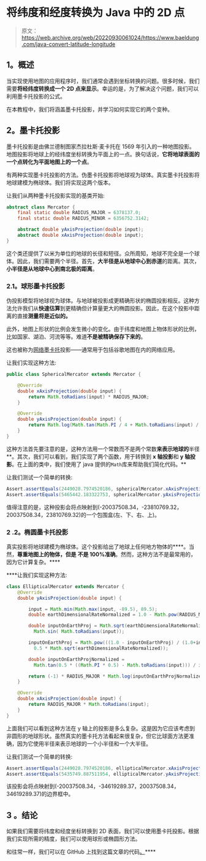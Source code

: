 # 将纬度和经度转换为 Java 中的 2D 点

> 原文：<https://web.archive.org/web/20220930061024/https://www.baeldung.com/java-convert-latitude-longitude>

## 1。概述

当实现使用地图的应用程序时，我们通常会遇到坐标转换的问题。很多时候，我们需要**将经纬度转换成一个 2D 点来显示**。幸运的是，为了解决这个问题，我们可以利用墨卡托投影的公式。

在本教程中，我们将涵盖墨卡托投影，并学习如何实现它的两个变种。

## 2。墨卡托投影

墨卡托投影是由佛兰德制图家杰拉杜斯·麦卡托在 1569 年引入的一种地图投影。地图投影将地球上的经纬度坐标转换为平面上的一点。换句话说，**它将地球表面的一个点转化为平面地图上的一个点**。

有两种实现墨卡托投影的方法。伪墨卡托投影将地球视为球体。真实墨卡托投影将地球建模为椭球体。我们将实现这两个版本。

让我们从两种墨卡托投影实现的基类开始:

```java
abstract class Mercator {
    final static double RADIUS_MAJOR = 6378137.0;
    final static double RADIUS_MINOR = 6356752.3142;

    abstract double yAxisProjection(double input);
    abstract double xAxisProjection(double input);
}
```

这个类还提供了以米为单位的地球的长径和短径。众所周知，地球不完全是一个球体。因此，我们需要两个半径。首先，**大半径是从地球中心到赤道**的距离。其次，**小半径是从地球中心到南北极的距离**。

### 2.1。球形墨卡托投影

伪投影模型将地球视为球体。与地球被投影成更精确形状的椭圆投影相反。这种方法允许我们从**快速估算**到更精确但计算量更大的椭圆投影。因此，在这个投影中距离的直接**测量将是近似的。**

此外，地图上形状的比例会发生微小的变化。由于纬度和地图上物体形状的比例，比如国家、湖泊、河流等等。难道**不是被精确保存下来的**。

这也被称为[网络墨卡托](https://web.archive.org/web/20220626204446/https://en.wikipedia.org/wiki/Web_Mercator_projection)投影——通常用于包括谷歌地图在内的网络应用。

让我们实现这种方法:

```java
public class SphericalMercator extends Mercator {

    @Override
    double xAxisProjection(double input) {
        return Math.toRadians(input) * RADIUS_MAJOR;
    }

    @Override
    double yAxisProjection(double input) {
        return Math.log(Math.tan(Math.PI / 4 + Math.toRadians(input) / 2)) * RADIUS_MAJOR;
    }
}
```

这种方法首先要注意的是，这种方法用一个常数而不是两个常数**来表示地球的**半径**。其次，我们可以看到，我们实现了两个函数，用于转换到 **x 轴投影**和 **y 轴投影**。在上面的类中，我们使用了 java 提供的`Math`库来帮助我们简化代码。**

让我们测试一个简单的转换:

```java
Assert.assertEquals(2449028.7974520186, sphericalMercator.xAxisProjection(22));
Assert.assertEquals(5465442.183322753, sphericalMercator.yAxisProjection(44));
```

值得注意的是，这种投影会将点映射到(-20037508.34，-23810769.32，20037508.34，23810769.32)的一个包围盒(左、下、右、上)。

### 2 **.2。椭圆墨卡托投影**

真实投影将地球建模为椭球体。这个投影给出了地球上任何地方物体的****。当然，**尊重地图上的物体，但是** **不是 100%准确**。然而，这种方法不是最常用的，因为它计算复杂。****

 ****让我们实现这种方法:

```java
class EllipticalMercator extends Mercator {
    @Override
    double yAxisProjection(double input) {

        input = Math.min(Math.max(input, -89.5), 89.5);
        double earthDimensionalRateNormalized = 1.0 - Math.pow(RADIUS_MINOR / RADIUS_MAJOR, 2);

        double inputOnEarthProj = Math.sqrt(earthDimensionalRateNormalized) * 
          Math.sin( Math.toRadians(input));

        inputOnEarthProj = Math.pow(((1.0 - inputOnEarthProj) / (1.0+inputOnEarthProj)), 
          0.5 * Math.sqrt(earthDimensionalRateNormalized));

        double inputOnEarthProjNormalized = 
          Math.tan(0.5 * ((Math.PI * 0.5) - Math.toRadians(input))) / inputOnEarthProj;

        return (-1) * RADIUS_MAJOR * Math.log(inputOnEarthProjNormalized);
    }

    @Override
    double xAxisProjection(double input) {
        return RADIUS_MAJOR * Math.toRadians(input);
    }
}
```

上面我们可以看到这种方法在 y 轴上的投影是多么复杂。这是因为它应该考虑到非圆形的地球形状。虽然真实的墨卡托方法看起来很复杂，但它比球面方法更准确，因为它使用半径来表示地球的一个小半径和一个大半径。

让我们测试一个简单的转换:

```java
Assert.assertEquals(2449028.7974520186, ellipticalMercator.xAxisProjection(22));
Assert.assertEquals(5435749.887511954, ellipticalMercator.yAxisProjection(44));
```

该投影会将点映射到(-20037508.34，-34619289.37，20037508.34，34619289.37)的边界框中。

## 3 **。结论**

如果我们需要将纬度和经度坐标转换到 2D 表面，我们可以使用墨卡托投影。根据我们实现所需的精度，我们可以使用球形或椭圆形方法。

和往常一样，我们可以在 GitHub 上找到这篇文章的代码[。](https://web.archive.org/web/20220626204446/https://github.com/eugenp/tutorials/tree/master/core-java-modules/core-java-lang-math-2)****